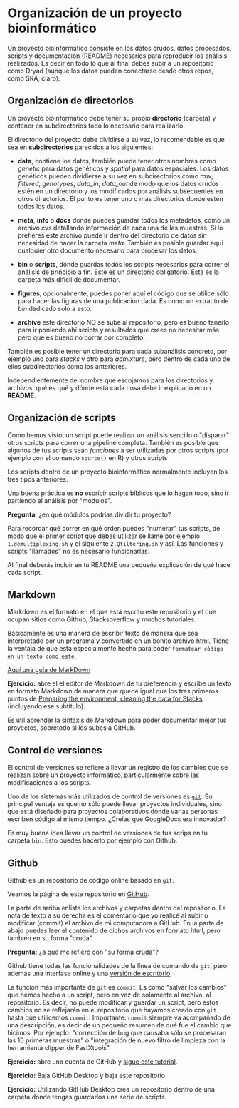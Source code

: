 # Organización de un proyecto bioinformático 


Un proyecto bioinformático consiste en los datos crudos, datos procesados, scripts y documentación (README) necesarios para reproducir los análisis realizados. Es decir en todo lo que al final debes subir a un repositorio como Dryad (aunque los datos pueden conectarse desde otros repos, como SRA, claro). 


## Organización de directorios 

Un proyecto bioinformático debe tener su propio **directorio** (carpeta) y contener en subdirectorios todo lo necesario para realizarlo.

El directorio del proyecto debe dividirse a su vez, lo recomendable es que sea en **subdirectorios** parecidos a los siguientes:

* **data**, contiene los datos, también puede tener otros nombres como *genetic* para datos genéticos y *spatial* para datos espaciales. Los datos genéticos pueden dividierse a su vez en subdirectorios como *raw*, *filtered*, *genotypes*, *data_in*, *data_out* de modo que los datos crudos estén en un directorio y los modificados por análisis subsecuentes en otros directorios. El punto es tener uno o más directorios donde estén todos los datos.  

* **meta**, **info** o **docs** donde puedes guardar todos los metadatos, como un archivo cvs detallando información de cada una de las muestras. Si lo prefieres este archivo puede ir dentro del directorio de datos sin necesidad de hacer la carpeta *meta*. También es posible guardar aquí cualquier otro documento necesario para procesar los datos.
  		
* **bin** o **scripts**, donde guardas todos los scripts necesarios para correr el análisis de principio a fin. Este es un directorio obligatorio. Esta es la carpeta más difícil de documentar.

* **figures**, opcionalmente, puedes poner aquí el código que se utilice sólo para hacer las figuras de una publicación dada. Es como un extracto de *bin* dedicado solo a esto.

* **archive** este directorio NO se sube al repositorio, pero es bueno tenerlo para ir poniendo ahí scripts y resultados que crees no necesitar más pero que es bueno no borrar por completo.

También es posible tener un directorio para cada subanálisis concreto, por ejemplo uno para *stacks* y otro para *admixture*, pero dentro de cada uno de ellos subdirectorios como los anteriores. 

Independientemente del nombre que escojamos para los directorios y archivos, qué es qué y dónde está cada cosa debe ir explicado en un **README**.



## Organización de scripts 
Como hemos visto, un script puede realizar un análisis sencillo o "disparar" otros scripts para correr una pipeline completa. También es posible que algunos de tus scripts sean *funciones* a ser utilizadas por otros scripts (por ejemplo con el comando `source()` en R) y otros scripts  

Los scripts dentro de un proyecto bioinformático normalmente incluyen los tres tipos anteriores. 

Una buena práctica es **no** escribir scripts bíblicos que lo hagan todo, sino ir partiendo el análisis por "módulos". 

**Pregunta**: ¿en qué módulos podrías dividir tu proyecto?

Para recordar qué correr en qué orden puedes "numerar" tus scripts, de modo que el primer script que debas utilizar se llame por ejemplo `1.demultiplexing.sh` y el siguiente `2.Qfiltering.sh` y así. Las funciones y scripts "llamados" no es necesario funcionarlas. 

Al final deberás incluir en tu README una pequeña explicación de qué hace cada script. 
		
## Markdown 		

Markdown es el formato en el que está escrito este repositorio y el que ocupan sitios como Github, Stacksoverflow y muchos tutoriales. 

Básicamente es una manera de escribir texto de manera que sea interpretado por un programa y convertido en un bonito archivo html. Tiene la ventaja de que está especialmente hecho para poder `formatear código en un texto como este`.

[Aquí una guía de MarkDown](https://github.com/adam-p/markdown-here/wiki/Markdown-Cheatsheet)

**Ejercicio:** abre el el editor de Markdown de tu preferencia y escribe un texto en formato Markdown de manera que quede igual que los tres primeros puntos de [Preparing the environment, cleaning the data for Stacks](http://catchenlab.life.illinois.edu/stacks/tut.php#prep) (incluyendo ese subtítulo). 

Es útil aprender la sintaxis de Markdown para poder documentar mejor tus proyectos, sobretodo si los subes a GitHub. 


## Control de versiones 

El control de versiones se refiere a llevar un registro de los cambios que se realizan sobre un proyecto informático, particularmente sobre las modificaciones a los scripts.

Uno de los sistemas más utilizados de control de versiones es [`git`](https://git-scm.com/). Su principal ventaja es que no sólo puede llevar proyectos individuales, sino que está diseñado para proyectos colaborativos donde varias personas escriben código al mismo tiempo. ¿Creías que GoogleDocs era innovador? 

Es muy buena idea llevar un control de versiones de tus scrips en tu carpeta `bin`. Esto puedes hacerlo por ejemplo con Github.

## Github

Github es un repositorio de código online basado en `git`. 

Veamos la página de este repositorio en [GitHub](https://github.com/AliciaMstt/BioinformaticaCUCBA-2016).

La parte de arriba enlista los archivos y carpetas dentro del repositorio. La nota de texto a su derecha es el comentario que yo realicé al subir o modificar (commit) el archivo de mi computadora a GitHub. En la parte de abajo puedes leer el contenido de dichos archivos en formato html, pero también en su forma "cruda".

**Pregunta:** ¿a qué me refiero con "su forma cruda"?

Github tiene todas las funcionalidades de la línea de comando de  `git`, pero además una interfase online y una [versión de escritorio](https://desktop.github.com/). 

La función más importante de `git` es `commit`. Es como "salvar los cambios" que hemos hecho a un script, pero en vez de solamente al archivo, al repositorio. Es decir, no puede modificar y guardar un script, pero estos cambios no se reflejarán en el repositorio que hayamos creado con `git` hasta que utilicemos `commit`. Importante: `commit` siempre va acompañado de una descripción, es decir de un pequeño resumen de qué fue el cambio que hicimos. Por ejemplo: "corrección de bug que causaba sólo se procesaran las 10 primeras muestras" o "integración de nuevo filtro de limpieza con la herramienta clipper de FastXtools". 


**Ejercicio:** abre una cuenta de GitHub y [sigue este tutorial](https://guides.github.com/activities/hello-world/). 

**Ejercicio:** Baja GitHub Desktop y baja este repositorio.

**Ejercicio:** Utilizando GitHub Desktop crea un repositorio dentro de una carpeta donde tengas guardados una serie de scripts.  